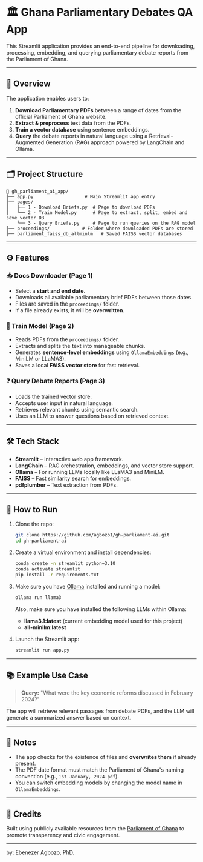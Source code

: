 
# 🏛️ Ghana Parliamentary Debates QA App

This Streamlit application provides an end-to-end pipeline for downloading, processing, embedding, and querying parliamentary debate reports from the Parliament of Ghana.

---

## 📌 Overview

The application enables users to:

1. **Download Parliamentary PDFs** between a range of dates from the official Parliament of Ghana website.
2. **Extract & preprocess** text data from the PDFs.
3. **Train a vector database** using sentence embeddings.
4. **Query** the debate reports in natural language using a Retrieval-Augmented Generation (RAG) approach powered by LangChain and Ollama.

---

## 🗂️ Project Structure

```text
📁 gh_parliament_ai_app/
├── app.py                   # Main Streamlit app entry
├── pages/
│   ├── 1 - Download Briefs.py  # Page to download PDFs
│   └── 2 - Train Model.py      # Page to extract, split, embed and save vector DB
    └── 3 - Query Briefs.py     # Page to run queries on the RAG model
├── proceedings/            # Folder where downloaded PDFs are stored
├── parliament_faiss_db_allminlm   # Saved FAISS vector databases
```

---

## ⚙️ Features

### 📥 Docs Downloader (Page 1)

- Select a **start and end date**.
- Downloads all available parliamentary brief PDFs between those dates.
- Files are saved in the `proceedings/` folder.
- If a file already exists, it will be **overwritten**.

### 🧠 Train Model (Page 2)

- Reads PDFs from the `proceedings/` folder.
- Extracts and splits the text into manageable chunks.
- Generates **sentence-level embeddings** using `OllamaEmbeddings` (e.g., MiniLM or LLaMA3).
- Saves a local **FAISS vector store** for fast retrieval.

### ❓ Query Debate Reports (Page 3)

- Loads the trained vector store.
- Accepts user input in natural language.
- Retrieves relevant chunks using semantic search.
- Uses an LLM to answer questions based on retrieved context.

---

## 🛠️ Tech Stack

- **Streamlit** – Interactive web app framework.
- **LangChain** – RAG orchestration, embeddings, and vector store support.
- **Ollama** – For running LLMs locally like LLaMA3 and MiniLM.
- **FAISS** – Fast similarity search for embeddings.
- **pdfplumber** – Text extraction from PDFs.

---

## 🚀 How to Run

1. Clone the repo:

   ```bash
   git clone https://github.com/agbozo1/gh-parliament-ai.git
   cd gh-parliament-ai
   ```

2. Create a virtual environment and install dependencies:

   ```bash
   conda create -n streamlit python=3.10
   conda activate streamlit
   pip install -r requirements.txt
   ```

3. Make sure you have [Ollama](https://ollama.com) installed and running a model:

   ```bash
   ollama run llama3
   ```
   Also, make sure you have installed the following LLMs within Ollama:
    - **llama3.1:latest** (current embedding model used for this project)
    - **all-minilm:latest**

4. Launch the Streamlit app:

   ```bash
   streamlit run app.py
   ```

---

## 📚 Example Use Case

> **Query:** "What were the key economic reforms discussed in February 2024?"

The app will retrieve relevant passages from debate PDFs, and the LLM will generate a summarized answer based on context.

---

## 📎 Notes

- The app checks for the existence of files and **overwrites them** if already present.
- The PDF date format must match the Parliament of Ghana's naming convention (e.g., `1st January, 2024.pdf`).
- You can switch embedding models by changing the model name in `OllamaEmbeddings`.

---

## 🙌 Credits

Built using publicly available resources from the [Parliament of Ghana](https://www.parliament.gh) to promote transparency and civic engagement.

---
by: Ebenezer Agbozo, PhD.